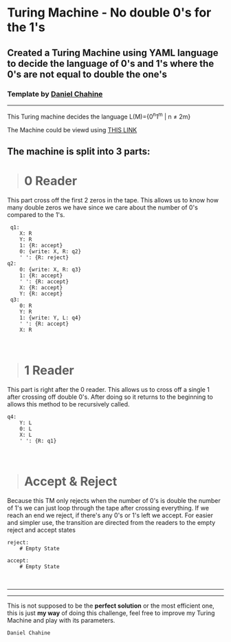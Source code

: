 # Turing Machine - No double 0's for the 1's

## Created a Turing Machine using YAML language to decide the language of 0's and 1's where the 0's are not equal to double the one's


### Template by  [Daniel Chahine](https://github.com/DanielChahine0)
<hr>

This Turing machine decides the language L(M)={0<sup>n</sup>1<sup>m</sup> | n ≠ 2m}

The Machine could be viewd using [THIS LINK](https://turingmachine.io/?import-gist=5dd4e91a321677a6ac9b6fbf105ed929)

## The machine is split into 3 parts:
> # 0 Reader
This part cross off the first 2 zeros in the tape. This allows us to know how many double zeros we have since we care about the number of 0's compared to the 1's.  

```
 q1:
    X: R
    Y: R
    1: {R: accept}
    0: {write: X, R: q2}
    ' ': {R: reject}
q2:
    0: {write: X, R: q3}
    1: {R: accept}
    ' ': {R: accept}
    X: {R: accept}
    Y: {R: accept}
 q3:
    0: R
    Y: R
    1: {write: Y, L: q4}
    ' ': {R: accept}
    X: R
```

<br>

> # 1 Reader
This part is right after the 0 reader. This allows us to cross off a single 1 after crossing off double 0's. After doing so it returns to the beginning to allows this method to be recursively called.

```  
q4:
    Y: L
    0: L
    X: L
    ' ': {R: q1}

```

<br>

> # Accept & Reject
Because this TM only rejects when the number of 0's is double the number of 1's we can just loop through the tape after crossing everything. If we reach an end we reject, if there's any 0's or 1's left we accept. For easier and simpler use, the transition are directed from the readers to the empty reject and accept states

```
reject:
    # Empty State

accept:
    # Empty State    
```

<br>
<hr>
<hr>

This is not supposed to be the **perfect solution** or the most efficient one, this is just **my way** of doing this challenge, feel free to improve my Turing Machine and play with its parameters.


```
Daniel Chahine
```